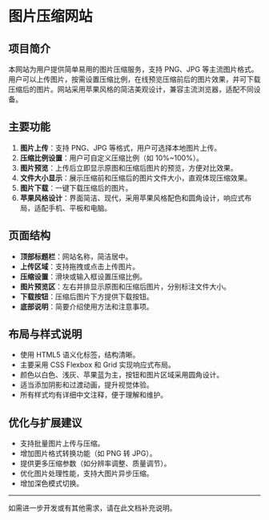 # 图片压缩网站

## 项目简介
本网站为用户提供简单易用的图片压缩服务，支持 PNG、JPG 等主流图片格式。用户可以上传图片，按需设置压缩比例，在线预览压缩前后的图片效果，并可下载压缩后的图片。网站采用苹果风格的简洁美观设计，兼容主流浏览器，适配不同设备。

## 主要功能
1. **图片上传**：支持 PNG、JPG 等格式，用户可选择本地图片上传。
2. **压缩比例设置**：用户可自定义压缩比例（如 10%~100%）。
3. **图片预览**：上传后立即显示原图和压缩后图片的预览，方便对比效果。
4. **文件大小显示**：展示压缩前和压缩后的图片文件大小，直观体现压缩效果。
5. **图片下载**：一键下载压缩后的图片。
6. **苹果风格设计**：界面简洁、现代，采用苹果风格配色和圆角设计，响应式布局，适配手机、平板和电脑。

## 页面结构
- **顶部标题栏**：网站名称，简洁居中。
- **上传区域**：支持拖拽或点击上传图片。
- **压缩设置**：滑块或输入框设置压缩比例。
- **图片预览区**：左右并排显示原图和压缩后图片，分别标注文件大小。
- **下载按钮**：压缩后图片下方提供下载按钮。
- **底部说明**：简要介绍使用方法和注意事项。

## 布局与样式说明
- 使用 HTML5 语义化标签，结构清晰。
- 主要采用 CSS Flexbox 和 Grid 实现响应式布局。
- 颜色以白色、浅灰、苹果蓝为主，按钮和图片区域采用圆角设计。
- 适当添加阴影和过渡动画，提升视觉体验。
- 所有样式均有详细中文注释，便于理解和维护。

## 优化与扩展建议
- 支持批量图片上传与压缩。
- 增加图片格式转换功能（如 PNG 转 JPG）。
- 提供更多压缩参数（如分辨率调整、质量调节）。
- 优化图片处理性能，支持大图片异步压缩。
- 增加深色模式切换。

---

如需进一步开发或有其他需求，请在此文档补充说明。 